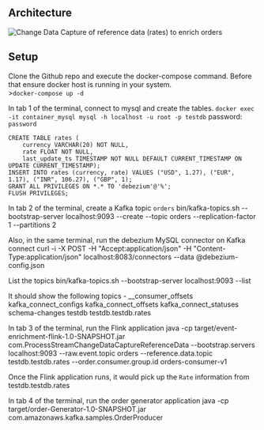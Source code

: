 
## Architecture

![Change Data Capture of reference data (rates) to enrich orders](arch.jpg)

## Setup

Clone the Github repo and execute the docker-compose command. Before that ensure docker host is running in your system.  
    >`docker-compose up -d`

In tab 1 of the terminal, connect to mysql and create the tables.
    `docker exec -it container_mysql mysql -h localhost -u root -p testdb`
    password: `password`

    CREATE TABLE rates (
        currency VARCHAR(20) NOT NULL, 
        rate FLOAT NOT NULL, 
        last_update_ts TIMESTAMP NOT NULL DEFAULT CURRENT_TIMESTAMP ON UPDATE CURRENT_TIMESTAMP);
    INSERT INTO rates (currency, rate) VALUES ("USD", 1.27), ("EUR", 1.17), ("INR", 106.27), ("GBP", 1);
    GRANT ALL PRIVILEGES ON *.* TO 'debezium'@'%';
    FLUSH PRIVILEGES;

In tab 2 of the terminal, create a Kafka topic `orders`
    bin/kafka-topics.sh --bootstrap-server localhost:9093 --create --topic orders --replication-factor 1 --partitions 2

Also, in the same terminal, run the debezium MySQL connector on Kafka connect
    curl -i -X POST -H "Accept:application/json" -H "Content-Type:application/json" localhost:8083/connectors --data @debezium-config.json

List the topics
    bin/kafka-topics.sh --bootstrap-server localhost:9093 --list

It should show the following topics - 
    __consumer_offsets
    kafka_connect_configs
    kafka_connect_offsets
    kafka_connect_statuses
    schema-changes
    testdb
    testdb.testdb.rates

In tab 3 of the terminal, run the Flink application
    java -cp target/event-enrichment-flink-1.0-SNAPSHOT.jar com.ProcessStreamChangeDataCaptureReferenceData --bootstrap.servers localhost:9093 --raw.event.topic orders --reference.data.topic testdb.testdb.rates --order.consumer.group.id orders-consumer-v1

Once the Flink application runs, it would pick up the `Rate` information from testdb.testdb.rates

In tab 4 of the terminal, run the order generator application
    java -cp target/order-Generator-1.0-SNAPSHOT.jar com.amazonaws.kafka.samples.OrderProducer

